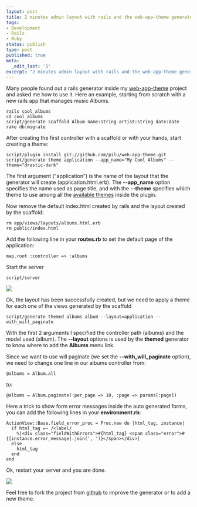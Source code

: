 ```yaml
---
layout: post
title: 2 minutes admin layout with rails and the web-app-theme generator
tags:
- Development
- Rails
- Ruby
status: publish
type: post
published: true
meta:
  _edit_last: '1'
excerpt: "2 minutes admin layout with rails and the web-app-theme generator"
---
```

Many people found out a rails generator inside my <a href="http://github.com/pilu/web-app-theme">web-app-theme</a> project and asked me how to use it.
Here an example, starting from scratch with a new rails app that manages music Albums.

    rails cool_albums
    cd cool_albums
    script/generate scaffold Album name:string artist:string date:date
    rake db:migrate

After creating the first controller with a scaffold or with your hands, start creating a theme:

    script/plugin install git://github.com/pilu/web-app-theme.git
    script/generate theme application --app_name="My Cool Albums" --theme="drastic-dark"

The first argument ("application") is the name of the layout that the generator will create (application.html.erb).
The <strong>--app_name</strong> option specifies the name used as page title, and with the <strong>--theme</strong> specifies which theme to use among all the <a href="http://pilu.github.com/web-app-theme/" title="Web App Theme Demo">available themes</a> inside the plugin.

Now remove the default index.html created by rails and the layout created by the scaffold:

    rm app/views/layouts/albums.html.erb
    rm public/index.html

Add the following line in your <strong>routes.rb</strong> to set the default page of the application:

    map.root :controller => :albums

Start the server

    script/server

<img src="/wp-content/uploads/2009/07/web-app-theme-example-1.jpg" />

Ok, the layout has been successfully created, but we need to apply a theme for each one of the views generated by the scaffold

    script/generate themed albums album --layout=application --with_will_paginate

With the first 2 arguments I specified the controller path (albums) and the model used (album).
The <strong>--layout</strong> options is used by the <strong>themed</strong> generator to know where to add the <strong>Albums</strong> menu link.

Since we want to use will paginate (we set the <strong>--with_will_paginate</strong> option), we need to change one line in our albums controller from:

    @albums = Album.all

to:

    @albums = Album.paginate(:per_page => 10, :page => params[:page])

Here a trick to show form error messages inside the auto generated forms, you can add the following lines in your <strong>environment.rb</strong>:

    ActionView::Base.field_error_proc = Proc.new do |html_tag, instance|
      if html_tag =~ /<label/
        %|<div class="fieldWithErrors">#{html_tag} <span class="error">#{[instance.error_message].join(', ')}</span></div>|
      else
        html_tag
      end
    end

Ok, restart your server and you are done.

<img src="/wp-content/uploads/2009/07/web-app-theme-example-2.jpg" />

Feel free to fork the project from <a href="http://github.com/pilu/web-app-theme/tree/master">github</a> to improve the generator or to add a new theme.
